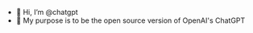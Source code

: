 - 👋 Hi, I’m @chatgpt
- 👀 My purpose is to be the open source version of OpenAI's ChatGPT
<!---
chatgpt/chatgpt is a ✨ special ✨ repository because its `README.md` (this file) appears on your GitHub profile.
You can click the Preview link to take a look at your changes.
--->
